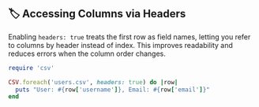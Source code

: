 ## 🏷️ Accessing Columns via Headers

Enabling `headers: true` treats the first row as field names, letting you refer to columns by header instead of index. This improves readability and reduces errors when the column order changes.

```ruby
require 'csv'

CSV.foreach('users.csv', headers: true) do |row|
  puts "User: #{row['username']}, Email: #{row['email']}"
end
```